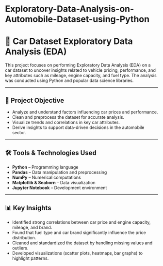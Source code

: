 # Exploratory-Data-Analysis-on-Automobile-Dataset-using-Python
# 🚗 Car Dataset Exploratory Data Analysis (EDA)

This project focuses on performing Exploratory Data Analysis (EDA) on a car dataset to uncover insights related to vehicle pricing, performance, and key attributes such as mileage, engine capacity, and fuel type. The analysis was conducted using Python and popular data science libraries.

---

## 📌 Project Objective

- Analyze and understand factors influencing car prices and performance.
- Clean and preprocess the dataset for accurate analysis.
- Visualize trends and correlations in key car attributes.
- Derive insights to support data-driven decisions in the automobile sector.

---

## 🛠️ Tools & Technologies Used

- **Python** – Programming language
- **Pandas** – Data manipulation and preprocessing
- **NumPy** – Numerical computations
- **Matplotlib & Seaborn** – Data visualization
- **Jupyter Notebook** – Development environment

---

## 📊 Key Insights

- Identified strong correlations between car price and engine capacity, mileage, and brand.
- Found that fuel type and car brand significantly influence the price distribution.
- Cleaned and standardized the dataset by handling missing values and outliers.
- Developed visualizations (scatter plots, heatmaps, bar graphs) to highlight patterns.
